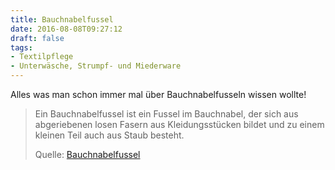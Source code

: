 ```yaml
---
title: Bauchnabelfussel
date: 2016-08-08T09:27:12
draft: false
tags:
- Textilpflege
- Unterwäsche, Strumpf- und Miederware
---
```


Alles was man schon immer mal über Bauchnabelfusseln wissen wollte!

> Ein Bauchnabelfussel ist ein Fussel im Bauchnabel, der sich aus
> abgeriebenen losen Fasern aus Kleidungsstücken bildet und zu einem
> kleinen Teil auch aus Staub besteht.
>
> Quelle: [Bauchnabelfussel](https://de.wikipedia.org/wiki/Bauchnabelfussel)